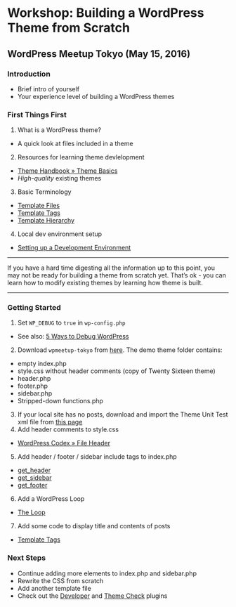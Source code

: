 # Workshop: Building a WordPress Theme from Scratch
## WordPress Meetup Tokyo (May 15, 2016)

### Introduction

* Brief intro of yourself
* Your experience level of building a WordPress themes

### First Things First

1. What is a WordPress theme?
 * A quick look at files included in a theme
2. Resources for learning theme devlelopment
 * [Theme Handbook &raquo; Theme Basics](https://developer.wordpress.org/themes/basics/)
 * _High-quality_ existing themes
3. Basic Terminology
 * [Template Files](https://developer.wordpress.org/themes/basics/template-files/)
 * [Template Tags](https://developer.wordpress.org/themes/basics/template-tags/)
 * [Template Hierarchy](https://developer.wordpress.org/themes/basics/template-hierarchy/)
4. Local dev environment setup
 * [Setting up a Development Environment](https://developer.wordpress.org/themes/getting-started/setting-up-a-development-environment/)

---

If you have a hard time digesting all the information up to this point, you may not be ready for building a theme from scratch yet. That’s ok - you can learn how to modify existing themes by learning how theme is built.

---

### Getting Started

1. Set `WP_DEBUG` to `true` in `wp-config.php`
 * See also: [5 Ways to Debug WordPress](https://nacin.com/2010/04/23/5-ways-to-debug-wordpress/)
2. Download `wpmeetup-tokyo` from [here](https://github.com/naokomc/wp-theme-workshop). The demo theme folder contains:
 * empty index.php
 * style.css without header comments (copy of Twenty Sixteen theme)
 * header.php
 * footer.php
 * sidebar.php
 * Stripped-down functions.php
3. If your local site has no posts, download and import the Theme Unit Test xml file from [this page](http://codex.wordpress.org/Theme_Unit_Test) 
4. Add header comments to style.css
 * [WordPress Codex &raquo; File Header](https://codex.wordpress.org/File_Header)
5. Add header / footer / sidebar include tags to index.php
 * [get_header](https://developer.wordpress.org/reference/functions/get_header/)
 * [get_sidebar](https://developer.wordpress.org/reference/functions/get_sidebar/)
 * [get_footer](https://developer.wordpress.org/reference/functions/get_footer/)
6. Add a WordPress Loop
 * [The Loop](https://developer.wordpress.org/themes/basics/the-loop/)
7. Add some code to display title and contents of posts
 * [Template Tags](https://developer.wordpress.org/themes/basics/template-tags/)

### Next Steps

* Continue adding more elements to index.php and sidebar.php
* Rewrite the CSS from scratch
* Add another template file
* Check out the [Developer](http://wordpress.org/plugins/developer/) and [Theme Check](https://wordpress.org/plugins/theme-check/) plugins